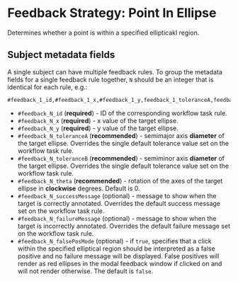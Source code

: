 # Feedback Strategy: Point In Ellipse

Determines whether a point is within a specified ellipticakl region.

## Subject metadata fields

A single subject can have multiple feedback rules. To group the metadata fields for a single feedback rule together, `N` should be an integer that is identical for each rule, e.g.:

```
#feedback_1_id,#feedback_1_x,#feedback_1_y,feedback_1_toleranceA,feedback_1_toleranceB,#feedback_1_theta,#feedback_2_id,#feedback_2_x,#feedback_2_y,...
```

- `#feedback_N_id` (**required**) - ID of the corresponding workflow task rule.
- `#feedback_N_x` (**required**) - x value of the target ellipse.
- `#feedback_N_y` (**required**) - y value of the target ellipse.
- `#feedback_N_toleranceA` (**recommended**) - semimajor axis **diameter** of the target ellipse. Overrides the single default tolerance value set on the workflow task rule.
- `#feedback_N_toleranceB` (**recommended**) - semiminor axis **diameter** of the target ellipse. Overrides the single default tolerance value set on the workflow task rule.
- `#feedback_N_theta` (**recommended**) - rotation of the axes of the target ellipse in **clockwise** degrees. Default is 0.
- `#feedback_N_successMessage` (optional) - message to show when the target is correctly annotated. Overrides the default success message set on the workflow task rule.
- `#feedback_N_failureMessage` (optional) - message to show when the target is incorrectly annotated. Overrides the default failure message set on the workflow task rule.
- `#feedback_N_falsePosMode` (optional) - if `true`, specifies that a click within the specified elliptical region should be interpreted as a false positive and no failure message will be displayed. False positives will render as red ellipses in the modal feedback window if clicked on and will not render otherwise. The default is `false`.

